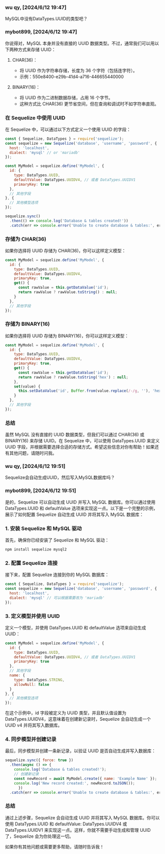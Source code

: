 ### wu qy, [2024/6/12 19:47]

MySQL中没有DataTypes.UUID的类型吧？

### mybot899, [2024/6/12 19:47]

你说得对，MySQL 本身并没有直接的 UUID 数据类型。不过，通常我们可以用以下两种方式来存储 UUID：

1. CHAR(36)：
   - 将 UUID 作为字符串存储，长度为 36 个字符（包括连字符）。
   - 示例：550e8400-e29b-41d4-a716-446655440000

2. BINARY(16)：
   - 将 UUID 作为二进制数据存储，占用 16 个字节。
   - 这种方式比 CHAR(36) 更节省空间，但在查询和调试时不如字符串直观。

### 在 Sequelize 中使用 UUID

在 Sequelize 中，可以通过以下方式定义一个使用 UUID 的字段：

```js
const { Sequelize, DataTypes } = require('sequelize');
const sequelize = new Sequelize('database', 'username', 'password', {
  host: 'localhost',
  dialect: 'mysql' // or 'mariadb'
});

const MyModel = sequelize.define('MyModel', {
  id: {
    type: DataTypes.UUID,
    defaultValue: DataTypes.UUIDV4, // 或者 DataTypes.UUIDV1
    primaryKey: true
  },
  // 其他字段
}, {
  // 其他模型选项
});

sequelize.sync()
  .then(() => console.log('Database & tables created!'))
  .catch(err => console.error('Unable to create database & tables:', err));
```




### 存储为 CHAR(36)

如果你选择将 UUID 存储为 CHAR(36)，你可以这样定义模型：

```js
const MyModel = sequelize.define('MyModel', {
  id: {
    type: DataTypes.UUID,
    defaultValue: DataTypes.UUIDV4,
    primaryKey: true,
    get() {
      const rawValue = this.getDataValue('id');
      return rawValue ? rawValue.toString() : null;
    }
  },
  // 其他字段
});
```




### 存储为 BINARY(16)

如果你选择将 UUID 存储为 BINARY(16)，你可以这样定义模型：

```js
const MyModel = sequelize.define('MyModel', {
  id: {
    type: DataTypes.UUID,
    defaultValue: DataTypes.UUIDV4,
    primaryKey: true,
    get() {
      const rawValue = this.getDataValue('id');
      return rawValue ? rawValue.toString('hex') : null;
    },
    set(value) {
      this.setDataValue('id', Buffer.from(value.replace(/-/g, ''), 'hex'));
    }
  },
  // 其他字段
});
```




### 总结

虽然 MySQL 没有直接的 UUID 数据类型，但我们可以通过 CHAR(36) 或 BINARY(16) 来存储 UUID。在 Sequelize 中，可以使用 DataTypes.UUID 来定义 UUID 字段，并根据需要选择合适的存储方式。希望这些信息对你有帮助！如果还有其他问题，请随时问我。

### wu qy, [2024/6/12 19:51]

Sequelize会自动生成UUID，然后写入MySQL数据库吗？

### mybot899, [2024/6/12 19:51]

是的，Sequelize 可以自动生成 UUID 并写入 MySQL 数据库。你可以通过使用 DataTypes.UUID 和 defaultValue 选项来实现这一点。以下是一个完整的示例，展示了如何配置 Sequelize 自动生成 UUID 并将其写入 MySQL 数据库：

### 1. 安装 Sequelize 和 MySQL 驱动

首先，确保你已经安装了 Sequelize 和 MySQL 驱动：

```sh
npm install sequelize mysql2
```




### 2. 配置 Sequelize 连接

接下来，配置 Sequelize 连接到你的 MySQL 数据库：

```js
const { Sequelize, DataTypes } = require('sequelize');
const sequelize = new Sequelize('database', 'username', 'password', {
  host: 'localhost',
  dialect: 'mysql' // 可以根据需要改为 'mariadb'
});
```




### 3. 定义模型并使用 UUID

定义一个模型，并使用 DataTypes.UUID 和 defaultValue 选项来自动生成 UUID：

```js
const MyModel = sequelize.define('MyModel', {
  id: {
    type: DataTypes.UUID,
    defaultValue: DataTypes.UUIDV4, // 或者 DataTypes.UUIDV1
    primaryKey: true
  },
  // 其他字段
  name: {
    type: DataTypes.STRING,
    allowNull: false
  }
}, {
  // 其他模型选项
});
```


在这个示例中，id 字段被定义为 UUID 类型，并且默认值设置为 DataTypes.UUIDV4，这意味着在创建新记录时，Sequelize 会自动生成一个 UUID v4 并将其写入数据库。

### 4. 同步模型并创建记录

最后，同步模型并创建一条新记录，以验证 UUID 是否自动生成并写入数据库：

```js
sequelize.sync({ force: true })
  .then(async () => {
    console.log('Database & tables created!');
    // 创建新记录
    const newRecord = await MyModel.create({ name: 'Example Name' });
    console.log('New record created:', newRecord.toJSON());
      })
  .catch(err => console.error('Unable to create database & tables:', err));
```



### 总结

通过上述步骤，Sequelize 会自动生成 UUID 并将其写入 MySQL 数据库。你可以使用 DataTypes.UUID 和 defaultValue: DataTypes.UUIDV4 或 DataTypes.UUIDV1 来实现这一点。这样，你就不需要手动生成和管理 UUID 了，Sequelize 会为你处理这一切。

如果你有其他问题或需要更多帮助，请随时告诉我！